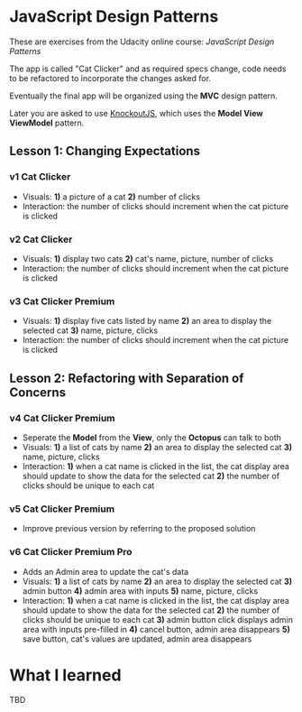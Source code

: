 # JavaScript Design Patterns

These are exercises from the Udacity online course: _JavaScript Design Patterns_

The app is called "Cat Clicker" and as required specs change, code needs to be refactored to incorporate the changes asked for.

Eventually the final app will be organized using the **MVC** design pattern.

Later you are asked to use [KnockoutJS](http://knockoutjs.com/), which uses the **Model View ViewModel** pattern.

## Lesson 1: Changing Expectations
### v1 Cat Clicker
* Visuals: **1)** a picture of a cat **2)** number of clicks
* Interaction: the number of clicks should increment when the cat picture is clicked

### v2 Cat Clicker
* Visuals: **1)** display two cats **2)** cat's name, picture, number of clicks
* Interaction: the number of clicks should increment when the cat picture is clicked

### v3 Cat Clicker Premium
* Visuals: **1)** display five cats listed by name **2)** an area to display the selected cat **3)** name, picture, clicks
* Interaction: the number of clicks should increment when the cat picture is clicked

## Lesson 2: Refactoring with Separation of Concerns
### v4 Cat Clicker Premium
* Seperate the **Model** from the **View**, only the **Octopus** can talk to both
* Visuals: **1)** a list of cats by name **2)** an area to display the selected cat **3)** name, picture, clicks
* Interaction: **1)** when a cat name is clicked in the list, the cat display area should update to show the data for the selected cat **2)** the number of clicks should be unique to each cat

### v5 Cat Clicker Premium
* Improve previous version by referring to the proposed solution

### v6 Cat Clicker Premium Pro
* Adds an Admin area to update the cat's data
* Visuals: **1)** a list of cats by name **2)** an area to display the selected cat **3)** admin button **4)** admin area with inputs **5)** name, picture, clicks
* Interaction: **1)** when a cat name is clicked in the list, the cat display area should update to show the data for the selected cat **2)** the number of clicks should be unique to each cat **3)** admin button click displays admin area with inputs pre-filled in **4)** cancel button, admin area disappears **5)** save button, cat's values are updated, admin area disappears

# What I learned

TBD